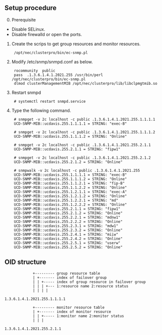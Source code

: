 ## Setup procedure

0. Prerequisite

- Disable SELinux.
- Disable firewalld or open the ports.

1. Create the scrips to get group resources and monitor resources.

		/opt/nec/clusterpro/bin/ec-snmp.pl

2. Modify /etc/snmp/snmpd.conf as below.

		rocommunity  public
		pass  .1.3.6.1.4.1.2021.255 /usr/bin/perl /opt/nec/clusterpro/bin/ec-snmp.pl
		dlmod clusterManagementMIB /opt/nec/clusterpro/lib/libclpmgtmib.so

3. Restart snmpd

		# systemctl restart snmpd.service

4. Type the following command.

		# snmpget -v 2c localhost -c public .1.3.6.1.4.1.2021.255.1.1.1.1
		UCD-SNMP-MIB::ucdavis.255.1.1.1.1 = STRING: "exec-B"

		# snmpget -v 2c localhost -c public .1.3.6.1.4.1.2021.255.1.1.1.2
		UCD-SNMP-MIB::ucdavis.255.1.1.1.2 = STRING: "Online"

		# snmpget -v 2c localhost -c public .1.3.6.1.4.1.2021.255.2.1.1
		UCD-SNMP-MIB::ucdavis.255.2.1.1 = STRING: "fipw1"

		# snmpget -v 2c localhost -c public .1.3.6.1.4.1.2021.255.2.1.2
		UCD-SNMP-MIB::ucdavis.255.2.1.2 = STRING: "Online"

		# snmpwalk -v 2c localhost -c public .1.3.6.1.4.1.2021.255
		UCD-SNMP-MIB::ucdavis.255.1.1.1.1 = STRING: "exec-B"
		UCD-SNMP-MIB::ucdavis.255.1.1.1.2 = STRING: "Online"
		UCD-SNMP-MIB::ucdavis.255.1.1.2.1 = STRING: "fip-B"
		UCD-SNMP-MIB::ucdavis.255.1.1.2.2 = STRING: "Online"
		UCD-SNMP-MIB::ucdavis.255.1.2.1.1 = STRING: "exec-A"
		UCD-SNMP-MIB::ucdavis.255.1.2.1.2 = STRING: "Online"
		UCD-SNMP-MIB::ucdavis.255.1.2.2.1 = STRING: "md"
		UCD-SNMP-MIB::ucdavis.255.1.2.2.2 = STRING: "Online"
		UCD-SNMP-MIB::ucdavis.255.2.1.1 = STRING: "fipw1"
		UCD-SNMP-MIB::ucdavis.255.2.1.2 = STRING: "Online"
		UCD-SNMP-MIB::ucdavis.255.2.2.1 = STRING: "mdnw1"
		UCD-SNMP-MIB::ucdavis.255.2.2.2 = STRING: "Online"
		UCD-SNMP-MIB::ucdavis.255.2.3.1 = STRING: "mdw1"
		UCD-SNMP-MIB::ucdavis.255.2.3.2 = STRING: "Online"
		UCD-SNMP-MIB::ucdavis.255.2.4.1 = STRING: "miiw"
		UCD-SNMP-MIB::ucdavis.255.2.4.2 = STRING: "Online"
		UCD-SNMP-MIB::ucdavis.255.2.5.1 = STRING: "userw"
		UCD-SNMP-MIB::ucdavis.255.2.5.2 = STRING: "Online"

## OID structure

			     +--------- group resource table
			     | +------- index of failover group
			     | | +----- index of group resource in failover group
			     | | | +--- 1:resource name 2:resource status
			     | | | |

	1.3.6.1.4.1.2021.255.1.1.1.1

			     +--------- monitor resource table
			     | +------- index of monitor resource
			     | | +----- 1:monitor name 2:monitor status
			     | | |

	1.3.6.1.4.1.2021.255.2.1.1

